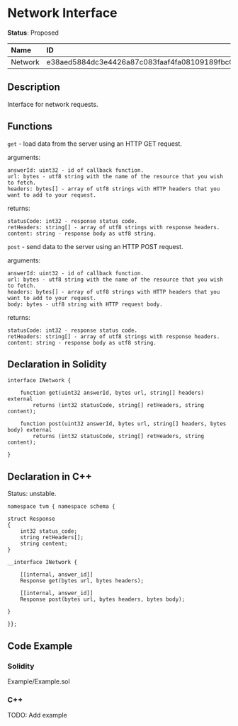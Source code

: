
# Network Interface

**Status**: Proposed

| Name    | ID                                                                |
| :------ | :---------------------------------------------------------------- |
| Network | e38aed5884dc3e4426a87c083faaf4fa08109189fbc0c79281112f52e062d8ee  |


## Description

Interface for network requests.

## Functions

`get` - load data from the server using an HTTP GET request.

arguments:

    answerId: uint32 - id of callback function.
    url: bytes - utf8 string with the name of the resource that you wish to fetch.
    headers: bytes[] - array of utf8 strings with HTTP headers that you want to add to your request.

returns:

    statusCode: int32 - response status code.
    retHeaders: string[] - array of utf8 strings with response headers.
    content: string - response body as utf8 string.

`post` - send data to the server using an HTTP POST request.

arguments:

    answerId: uint32 - id of callback function.
    url: bytes - utf8 string with the name of the resource that you wish to fetch.
    headers: bytes[] - array of utf8 strings with HTTP headers that you want to add to your request.
    body: bytes - utf8 string with HTTP request body.

returns:

    statusCode: int32 - response status code.
    retHeaders: string[] - array of utf8 strings with response headers.
    content: string - response body as utf8 string.

## Declaration in Solidity

```solidity
interface INetwork {

    function get(uint32 answerId, bytes url, string[] headers) external
        returns (int32 statusCode, string[] retHeaders, string content);

    function post(uint32 answerId, bytes url, string[] headers, bytes body) external
        returns (int32 statusCode, string[] retHeaders, string content);

}
```
## Declaration in C++

Status: unstable.

```
namespace tvm { namespace schema {

struct Response
{
    int32 status_сode;
    string retHeaders[];
    string content;
}

__interface INetwork {

    [[internal, answer_id]]
    Response get(bytes url, bytes headers);

    [[internal, answer_id]]
    Response post(bytes url, bytes headers, bytes body);

}

}};
```

## Code Example

### Solidity

Example/Example.sol

### C++

TODO: Add example

